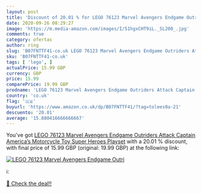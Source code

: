 ```yaml
---
layout: post
title: 'Discount of 20.01 % for LEGO 76123 Marvel Avengers Endgame Outri'
date: 2020-09-26 08:29:27
image: 'https://m.media-amazon.com/images/I/51hgxCHT9iL._SL200_.jpg'
comments: true
category: ofertas
author: ring
slug: 'B07FNTTF41-co.uk LEGO 76123 Marvel Avengers Endgame Outriders Attack...'
sku: 'B07FNTTF41-co.uk'
tags: [ 'lego', ]
actualPrice: 15.99 GBP
currency: GBP
price: 15.99
comparePrice: 19.99 GBP
prodname: 'LEGO 76123 Marvel Avengers Endgame Outriders Attack Captain America’s Motorcycle Toy  Super Heroes Playset'
country: 'co.uk'
flag: '🇬🇧'
buyurl: 'https://www.amazon.co.uk/dp/B07FNTTF41/?tag=tolees0a-21'
descuento: '20.01'
average: '15.880416666666667'
---
```


You've got [LEGO 76123 Marvel Avengers Endgame Outriders Attack Captain America’s Motorcycle Toy  Super Heroes Playset](https://www.amazon.co.uk/dp/B07FNTTF41/?tag=tolees0a-21) with a  20.01 % discount, with final price of 15.99 GBP (original: 19.99 GBP) at the following link:

[![LEGO 76123 Marvel Avengers Endgame Outri](https://m.media-amazon.com/images/I/51hgxCHT9iL._SL200_.jpg)](https://www.amazon.co.uk/dp/B07FNTTF41/?tag=tolees0a-21)

ℹ️:


[🛒 Check the deal!!](https://www.amazon.co.uk/dp/B07FNTTF41/?tag=tolees0a-21)
